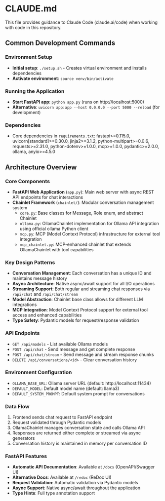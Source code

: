 # CLAUDE.md

This file provides guidance to Claude Code (claude.ai/code) when working with code in this repository.

## Common Development Commands

### Environment Setup
- **Initial setup**: `./setup.sh` - Creates virtual environment and installs dependencies
- **Activate environment**: `source venv/bin/activate`

### Running the Application
- **Start FastAPI app**: `python app.py` (runs on http://localhost:5000)
- **Alternative**: `uvicorn app:app --host 0.0.0.0 --port 5000 --reload` (for development)

### Dependencies
- Core dependencies in `requirements.txt`: fastapi>=0.115.0, uvicorn[standard]>=0.30.0, jinja2>=3.1.2, python-multipart>=0.0.6, requests>=2.31.0, python-dotenv>=1.0.0, mcp>=1.0.0, pydantic>=2.0.0, ollama, anyio>=4.5.0

## Architecture Overview

### Core Components
- **FastAPI Web Application** (`app.py`): Main web server with async REST API endpoints for chat interactions
- **Chainlet Framework** (`chainlet/`): Modular conversation management system
  - `core.py`: Base classes for Message, Role enum, and abstract Chainlet
  - `ollama.py`: OllamaChainlet implementation for Ollama API integration using official ollama Python client
  - `mcp.py`: MCP (Model Context Protocol) infrastructure for external tool integration
  - `mcp_chainlet.py`: MCP-enhanced chainlet that extends OllamaChainlet with tool capabilities

### Key Design Patterns
- **Conversation Management**: Each conversation has a unique ID and maintains message history
- **Async Architecture**: Native async/await support for all I/O operations
- **Streaming Support**: Both regular and streaming chat responses via `/api/chat` and `/api/chat/stream`
- **Model Abstraction**: Chainlet base class allows for different LLM integrations
- **MCP Integration**: Model Context Protocol support for external tool access and enhanced capabilities
- **Type Safety**: Pydantic models for request/response validation

### API Endpoints
- `GET /api/models` - List available Ollama models
- `POST /api/chat` - Send message and get complete response
- `POST /api/chat/stream` - Send message and stream response chunks
- `DELETE /api/conversations/<id>` - Clear conversation history

### Environment Configuration
- `OLLAMA_BASE_URL`: Ollama server URL (default: http://localhost:11434)
- `DEFAULT_MODEL`: Default model name (default: llama3)
- `DEFAULT_SYSTEM_PROMPT`: Default system prompt for conversations

### Data Flow
1. Frontend sends chat request to FastAPI endpoint
2. Request validated through Pydantic models
3. OllamaChainlet manages conversation state and calls Ollama API
4. Responses are returned either complete or streamed via async generators
5. Conversation history is maintained in memory per conversation ID

### FastAPI Features
- **Automatic API Documentation**: Available at `/docs` (OpenAPI/Swagger UI)
- **Alternative Docs**: Available at `/redoc` (ReDoc UI) 
- **Request Validation**: Automatic validation via Pydantic models
- **Async Support**: Native async/await throughout the application
- **Type Hints**: Full type annotation support